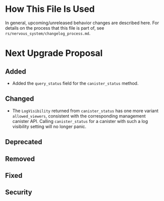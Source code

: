 # How This File Is Used

In general, upcoming/unreleased behavior changes are described here. For details
on the process that this file is part of, see
`rs/nervous_system/changelog_process.md`.


# Next Upgrade Proposal

## Added

* Added the `query_status` field for the `canister_status` method.

## Changed

* The `LogVisibility` returned from `canister_status` has one more variant `allowed_viewers`,
  consistent with the corresponding management canister API. Calling `canister_status` for a
  canister with such a log visibility setting will no longer panic.

## Deprecated

## Removed

## Fixed

## Security
